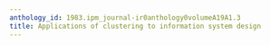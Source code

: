 ```yaml
---
anthology_id: 1983.ipm_journal-ir0anthology0volumeA19A1.3
title: Applications of clustering to information system design
---
```

